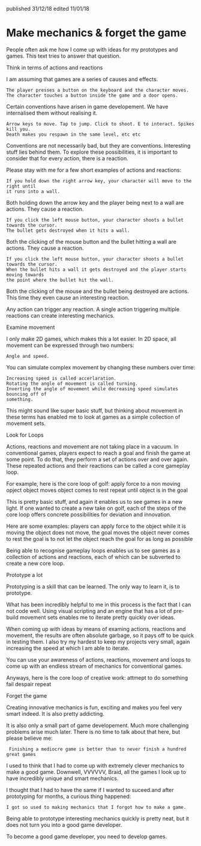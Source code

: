 published 31/12/18
edited 11/01/18

# Make mechanics & forget the game

People often ask me how I come up with ideas for my prototypes and games.
This text tries to answer that question.

Think in terms of actions and reactions

I am assuming that games are a series of causes and effects.

 	The player presses a button on the keyboard and the character moves. 
 	The character touches a button inside the game and a door opens.

Certain conventions have arisen in game developement. 
We have internalised them without realising it.
 
	Arrow keys to move. Tap to jump. Click to shoot. E to interact. Spikes kill you. 
	Death makes you respawn in the same level, etc etc

Conventions are not necessarily bad, but they are conventions. 
Interesting stuff lies behind them.
To explore these possibilities, it is important to consider that for every action, there is a reaction.

Please stay with me for a few short examples of actions and reactions:

	If you hold down the right arrow key, your character will move to the right until 
	it runs into a wall.

Both holding down the arrow key and the player being next to a wall are actions. 
They cause a reaction.

	If you click the left mouse button, your character shoots a bullet towards the cursor. 
	The bullet gets destroyed when it hits a wall.
  
Both the clicking of the mouse button and the bullet hitting a wall are actions. 
They cause a reaction.

	If you click the left mouse button, your character shoots a bullet towards the cursor. 
	When the bullet hits a wall it gets destroyed and the player starts moving towards 
	the point where the bullet hit the wall.
  
 Both the clicking of the mouse and the bullet being destroyed are actions. This time they even cause an interesting reaction.
  
 Any action can trigger any reaction.
A single action triggering multiple reactions can create interesting mechanics.

Examine movement


I only make 2D games, which makes this a lot easier.
In 2D space, all movement can be expressed through two numbers:
  	
	Angle and speed.
  
 You can simulate complex movement by changing these numbers over time:

	Increasing speed is called accerlaration.
	Rotating the angle of movement is called turning.
	Inverting the angle of movement while decreasing speed simulates bouncing off of 
	something.
  
This might sound like super basic stuff, but thinking about movement in these terms has enabled me to look at games as a simple collection of movement sets.
  

Look for Loops

 Actions, reactions and movement are not taking place in a vacuum. 
In conventional games, players expect to reach a goal and finish the game at some point. 
To do that, they perform a set of actions over and over again.
These repeated actions and their reactions can be called a core gameplay loop.
  
For example, here is the core loop of golf:
	apply force to a non moving opject
	object moves
	object comes to rest
	repeat until object is in the goal
    
This is pretty basic stuff, and again it enables us to see games in a new light.
If one wanted to create a new take on golf, each of the steps of the core loop offers 
concrete possibilities for deviation and innovation.

Here are some examples:
	players can apply force to the object while it is moving
	the object does not move, the goal moves
	the object never comes to rest
	the goal is to not let the object reach the goal for as long as possible
    
Being able to recognise gameplay loops enables us to see games as a collection of actions and reactions, each of which can be subverted to create a new core loop.






Prototype a lot

Prototyping is a skill that can be learned.
The only way to learn it, is to prototype.
  
What has been incredibly helpful to me in this process is the fact that I can not code well.
Using visual scripting and an engine that has a lot of pre-build movement sets enables me to iterate pretty quickly over ideas.

When coming up with ideas by means of examing actions, reactions and movement, the results are often absolute garbage, so it pays off to be quick in testing them.
I also try my hardest to keep my projects very small, again increasing the speed at which I am able to iterate.

You can use your awareness of actions, reactions, movement and loops to come up with an endless stream of mechanics for conventional games. 
  
 Anyways, here is the core loop of creative work:
	attmept to do something
	fail
	despair
	repeat
  
Forget the game

Creating innovative mechanics is fun, exciting and makes you feel very smart indeed.
It is also pretty addicting.
  
It is also only a small part of game developement.
Much more challenging problems arise much later.
There is no time to talk about that here, but please believe me:

	 Finishing a mediocre game is better than to never finish a hundred great games

 I used to think that I had to come up with extremely clever mechanics to make a good game.
 Downwell, VVVVVV, Braid, all the games I look up to have incredibly unique and smart mechanics. 

I thought that I had to have the same if I wanted to suceed.and after prototyping for months, a curious thing happened:
  
	I got so used to making mechanics that I forgot how to make a game.
  
Being able to prototype interesting mechanics quickly is pretty neat, but it does not turn you into a good game developer.

To become a good game developer, you need to develop games.
  
